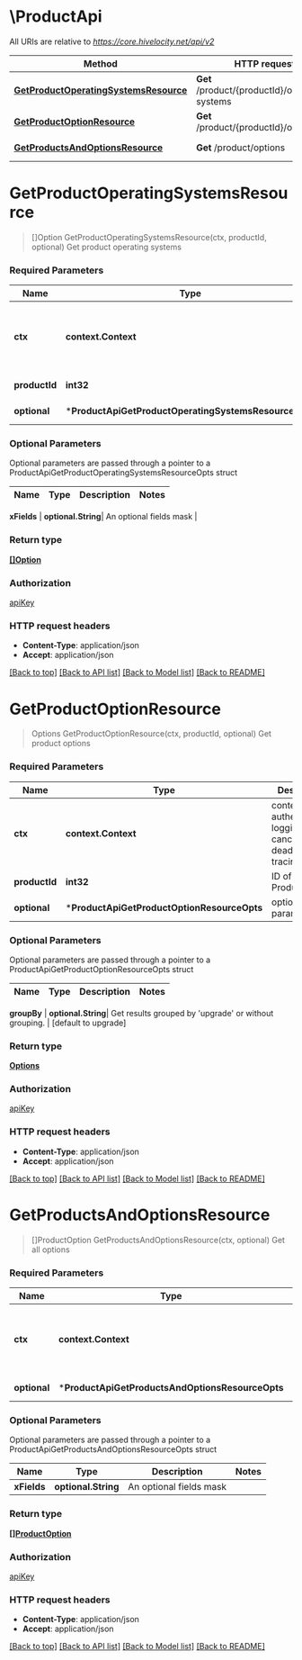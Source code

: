 # \ProductApi

All URIs are relative to *https://core.hivelocity.net/api/v2*

Method | HTTP request | Description
------------- | ------------- | -------------
[**GetProductOperatingSystemsResource**](ProductApi.md#GetProductOperatingSystemsResource) | **Get** /product/{productId}/operating-systems | Get product operating systems
[**GetProductOptionResource**](ProductApi.md#GetProductOptionResource) | **Get** /product/{productId}/options | Get product options
[**GetProductsAndOptionsResource**](ProductApi.md#GetProductsAndOptionsResource) | **Get** /product/options | Get all options


# **GetProductOperatingSystemsResource**
> []Option GetProductOperatingSystemsResource(ctx, productId, optional)
Get product operating systems

### Required Parameters

Name | Type | Description  | Notes
------------- | ------------- | ------------- | -------------
 **ctx** | **context.Context** | context for authentication, logging, cancellation, deadlines, tracing, etc.
  **productId** | **int32**| ID of the Product | 
 **optional** | ***ProductApiGetProductOperatingSystemsResourceOpts** | optional parameters | nil if no parameters

### Optional Parameters
Optional parameters are passed through a pointer to a ProductApiGetProductOperatingSystemsResourceOpts struct

Name | Type | Description  | Notes
------------- | ------------- | ------------- | -------------

 **xFields** | **optional.String**| An optional fields mask | 

### Return type

[**[]Option**](Option.md)

### Authorization

[apiKey](../README.md#apiKey)

### HTTP request headers

 - **Content-Type**: application/json
 - **Accept**: application/json

[[Back to top]](#) [[Back to API list]](../README.md#documentation-for-api-endpoints) [[Back to Model list]](../README.md#documentation-for-models) [[Back to README]](../README.md)

# **GetProductOptionResource**
> Options GetProductOptionResource(ctx, productId, optional)
Get product options

### Required Parameters

Name | Type | Description  | Notes
------------- | ------------- | ------------- | -------------
 **ctx** | **context.Context** | context for authentication, logging, cancellation, deadlines, tracing, etc.
  **productId** | **int32**| ID of the Product | 
 **optional** | ***ProductApiGetProductOptionResourceOpts** | optional parameters | nil if no parameters

### Optional Parameters
Optional parameters are passed through a pointer to a ProductApiGetProductOptionResourceOpts struct

Name | Type | Description  | Notes
------------- | ------------- | ------------- | -------------

 **groupBy** | **optional.String**| Get results grouped by &#39;upgrade&#39; or without grouping. | [default to upgrade]

### Return type

[**Options**](Options.md)

### Authorization

[apiKey](../README.md#apiKey)

### HTTP request headers

 - **Content-Type**: application/json
 - **Accept**: application/json

[[Back to top]](#) [[Back to API list]](../README.md#documentation-for-api-endpoints) [[Back to Model list]](../README.md#documentation-for-models) [[Back to README]](../README.md)

# **GetProductsAndOptionsResource**
> []ProductOption GetProductsAndOptionsResource(ctx, optional)
Get all options

### Required Parameters

Name | Type | Description  | Notes
------------- | ------------- | ------------- | -------------
 **ctx** | **context.Context** | context for authentication, logging, cancellation, deadlines, tracing, etc.
 **optional** | ***ProductApiGetProductsAndOptionsResourceOpts** | optional parameters | nil if no parameters

### Optional Parameters
Optional parameters are passed through a pointer to a ProductApiGetProductsAndOptionsResourceOpts struct

Name | Type | Description  | Notes
------------- | ------------- | ------------- | -------------
 **xFields** | **optional.String**| An optional fields mask | 

### Return type

[**[]ProductOption**](ProductOption.md)

### Authorization

[apiKey](../README.md#apiKey)

### HTTP request headers

 - **Content-Type**: application/json
 - **Accept**: application/json

[[Back to top]](#) [[Back to API list]](../README.md#documentation-for-api-endpoints) [[Back to Model list]](../README.md#documentation-for-models) [[Back to README]](../README.md)

